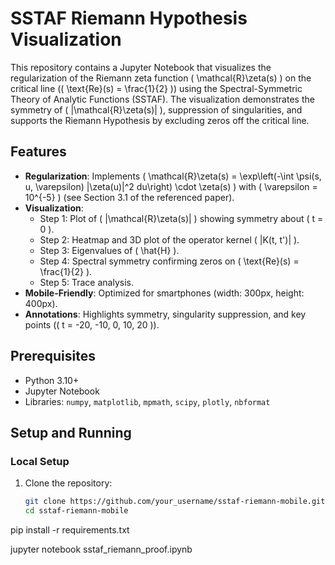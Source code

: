 # SSTAF Riemann Hypothesis Visualization

This repository contains a Jupyter Notebook that visualizes the regularization of the Riemann zeta function \( \mathcal{R}\zeta(s) \) on the critical line (\( \text{Re}(s) = \frac{1}{2} \)) using the Spectral-Symmetric Theory of Analytic Functions (SSTAF). The visualization demonstrates the symmetry of \( |\mathcal{R}\zeta(s)| \), suppression of singularities, and supports the Riemann Hypothesis by excluding zeros off the critical line.

## Features
- **Regularization**: Implements \( \mathcal{R}\zeta(s) = \exp\left(-\int \psi(s, u, \varepsilon) |\zeta(u)|^2 du\right) \cdot \zeta(s) \) with \( \varepsilon = 10^{-5} \) (see Section 3.1 of the referenced paper).
- **Visualization**:
  - Step 1: Plot of \( |\mathcal{R}\zeta(s)| \) showing symmetry about \( t = 0 \).
  - Step 2: Heatmap and 3D plot of the operator kernel \( |K(t, t')| \).
  - Step 3: Eigenvalues of \( \hat{H} \).
  - Step 4: Spectral symmetry confirming zeros on \( \text{Re}(s) = \frac{1}{2} \).
  - Step 5: Trace analysis.
- **Mobile-Friendly**: Optimized for smartphones (width: 300px, height: 400px).
- **Annotations**: Highlights symmetry, singularity suppression, and key points (\( t = -20, -10, 0, 10, 20 \)).

## Prerequisites
- Python 3.10+
- Jupyter Notebook
- Libraries: `numpy`, `matplotlib`, `mpmath`, `scipy`, `plotly`, `nbformat`

## Setup and Running
### Local Setup
1. Clone the repository:
   ```bash
   git clone https://github.com/your_username/sstaf-riemann-mobile.git
   cd sstaf-riemann-mobile

pip install -r requirements.txt

jupyter notebook sstaf_riemann_proof.ipynb

